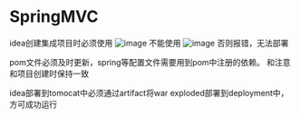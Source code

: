 # SpringMVC

idea创建集成项目时必须使用
![image](http://github.com/nobzshSpringMVCLearning/images/right.png)
不能使用
![image](http://github.com/nobzshSpringMVCLearning/images/wrong.png)
否则报错，无法部署

pom文件必须及时更新，spring等配置文件需要用到pom中注册的依赖。
<groupId>和<artifactId>注意和项目创建时保持一致
 
idea部署到tomocat中必须通过artifact将war exploded部署到deployment中，方可成功运行

